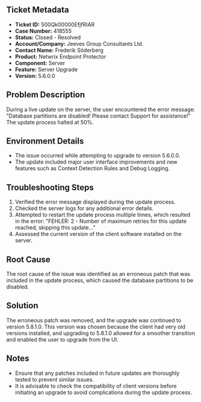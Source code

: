 ## Ticket Metadata
- **Ticket ID:** 500Qk00000EfjfRIAR
- **Case Number:** 418555
- **Status:** Closed - Resolved
- **Account/Company:** Jeeves Group Consultants Ltd.
- **Contact Name:** Frederik Söderberg
- **Product:** Netwrix Endpoint Protector
- **Component:** Server
- **Feature:** Server Upgrade
- **Version:** 5.6.0.0

## Problem Description
During a live update on the server, the user encountered the error message: "Database partitions are disabled! Please contact Support for assistance!" The update process halted at 50%.

## Environment Details
- The issue occurred while attempting to upgrade to version 5.6.0.0.
- The update included major user interface improvements and new features such as Context Detection Rules and Debug Logging.

## Troubleshooting Steps
1. Verified the error message displayed during the update process.
2. Checked the server logs for any additional error details.
3. Attempted to restart the update process multiple times, which resulted in the error: "FEHLER: 2 - Number of maximum retries for this update reached, skipping this update..."
4. Assessed the current version of the client software installed on the server.

## Root Cause
The root cause of the issue was identified as an erroneous patch that was included in the update process, which caused the database partitions to be disabled.

## Solution
The erroneous patch was removed, and the upgrade was continued to version 5.8.1.0. This version was chosen because the client had very old versions installed, and upgrading to 5.8.1.0 allowed for a smoother transition and enabled the user to upgrade from the UI.

## Notes
- Ensure that any patches included in future updates are thoroughly tested to prevent similar issues.
- It is advisable to check the compatibility of client versions before initiating an upgrade to avoid complications during the update process.